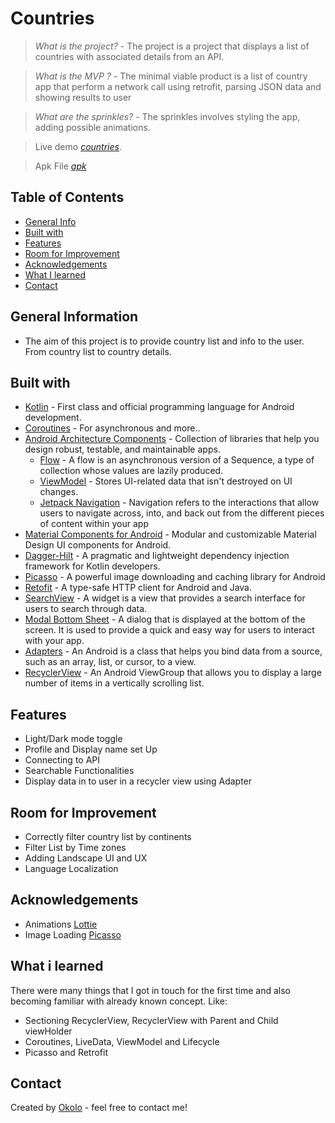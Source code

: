 # Countries
> _What is the project?_ - The project is a project that displays a list of countries with associated details from an API.

> _What is the MVP ?_ - The minimal viable product is a list of country app that perform a network call using retrofit, parsing JSON data and showing results to user

> _What are the sprinkles?_ - The sprinkles involves styling the app, adding possible animations.

> Live demo [_countries_](https://appetize.io/app/eovoc7xrgwxzx46gfquoaf2c2u?device=pixel4xl&osVersion=11.0&scale=50). 

> Apk File [_apk_](https://drive.google.com/file/d/1qS7YWDJH42hZ2wkAnZxp3_mc1QZtPUNB/view?usp=sharing)

## Table of Contents
* [General Info](#general-information)
* [Built with](#built-with)
* [Features](#features)
* [Room for Improvement](#room-for-improvement)
* [Acknowledgements](#acknowledgements)
* [What I learned](#what-i-learned)
* [Contact](#contact)

## General Information
- The aim of this project is to provide country list and info to the user. From country list to country details.

## Built with
- [Kotlin](https://kotlinlang.org/) - First class and official programming language for Android development.
- [Coroutines](https://kotlinlang.org/docs/reference/coroutines-overview.html) - For asynchronous and more..
- [Android Architecture Components](https://developer.android.com/topic/libraries/architecture) - Collection of libraries that help you design robust, testable, and maintainable apps.
  - [Flow](https://kotlinlang.org/docs/reference/coroutines/flow.html) - A flow is an asynchronous version of a Sequence, a type of collection whose values are lazily produced.
  - [ViewModel](https://developer.android.com/topic/libraries/architecture/viewmodel) - Stores UI-related data that isn't destroyed on UI changes. 
  - [Jetpack Navigation](https://developer.android.com/guide/navigation) - Navigation refers to the interactions that allow users to navigate across, into, and back out from the different pieces of content within your app
- [Material Components for Android](https://github.com/material-components/material-components-android) - Modular and customizable Material Design UI components for Android.
- [Dagger-Hilt](https://dagger.dev/hilt/) - A pragmatic and lightweight dependency injection framework for Kotlin developers.
- [Picasso](https://square.github.io/picasso/) - A powerful image downloading and caching library for Android 
- [Retofit](https://square.github.io/retrofit/) - A type-safe HTTP client for Android and Java.
- [SearchView](https://developer.android.com/) - A widget is a view that provides a search interface for users to search through data.
- [Modal Bottom Sheet](https://m2.material.io/develop/android/components/bottom-sheet-dialog-fragment) - A dialog that is displayed at the bottom of the screen. It is used to provide a quick and easy way for users to interact with your app.
- [Adapters](https://developer.android.com/) - An Android is a class that helps you bind data from a source, such as an array, list, or cursor, to a view.
- [RecyclerView](https://developer.android.com/) - An Android ViewGroup that allows you to display a large number of items in a vertically scrolling list.

## Features
- Light/Dark mode toggle
- Profile and Display name set Up
- Connecting to API 
- Searchable Functionalities
- Display data in to user in a recycler view using Adapter

## Room for Improvement
- Correctly filter country list by continents
- Filter List by Time zones
- Adding Landscape UI and UX
- Language Localization

## Acknowledgements
- Animations [Lottie](https://lottiefiles.com//)
- Image Loading [Picasso](https://square.github.io/picasso/)

## What i learned

There were many things that I got in touch for the first time and also becoming familiar with already known concept. Like:

- Sectioning RecyclerView, RecyclerView with Parent and Child viewHolder
- Coroutines, LiveData, ViewModel and Lifecycle
- Picasso and Retrofit

## Contact
Created by [Okolo](https://twitter.com/Okolo_Arthur) - feel free to contact me!


